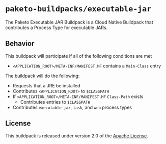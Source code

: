 # `paketo-buildpacks/executable-jar`
The Paketo Executable JAR Buildpack is a Cloud Native Buildpack that contributes a Process Type for executable JARs.

## Behavior
This buildpack will participate if all of the following conditions are met

* `<APPLICATION_ROOT>/META-INF/MANIFEST.MF` contains a `Main-Class` entry

The buildpack will do the following:

* Requests that a JRE be installed
* Contributes `<APPLICATION_ROOT>` to `$CLASSPATH`
* If `<APPLICATION_ROOT>/META-INF/MANIFEST.MF` `Class-Path` exists
  * Contributes entries to `$CLASSPATH`
* Contributes `executable-jar`, `task`, and `web` process types

## License
This buildpack is released under version 2.0 of the [Apache License][a].

[a]: http://www.apache.org/licenses/LICENSE-2.0
